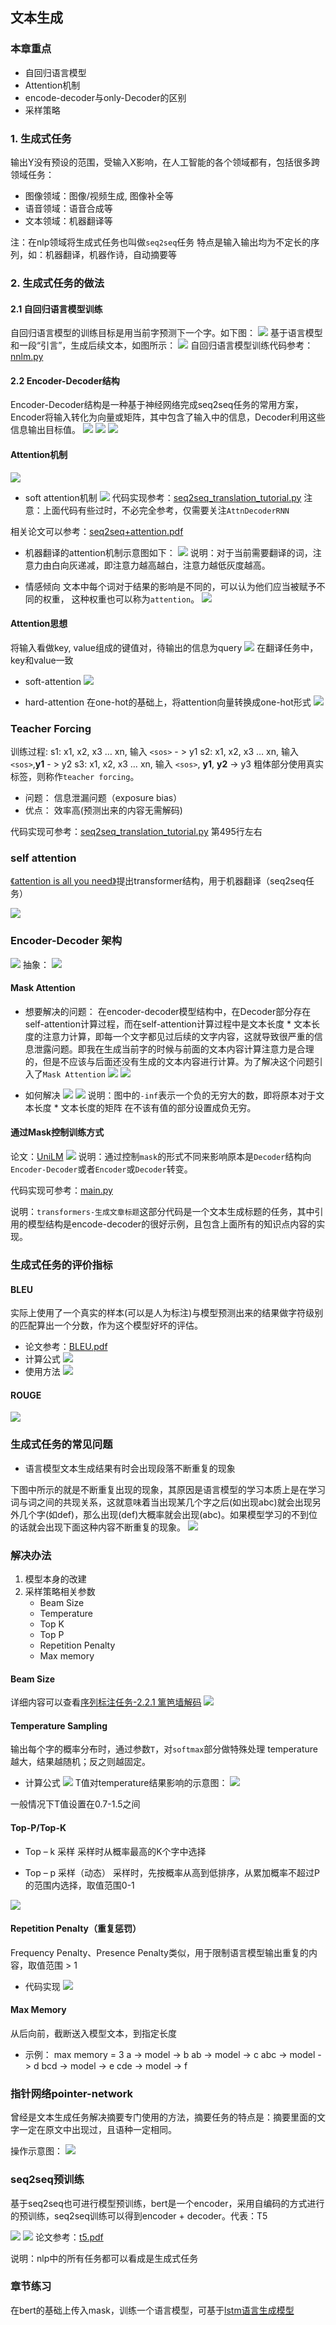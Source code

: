 ## 文本生成

### 本章重点
- 自回归语言模型
- Attention机制
- encode-decoder与only-Decoder的区别
- 采样策略

### 1. 生成式任务
输出Y没有预设的范围，受输入X影响，在人工智能的各个领域都有，包括很多跨领域任务：- 图像领域：图像/视频生成, 图像补全等- 语音领域：语音合成等- 文本领域：机器翻译等注：在nlp领域将生成式任务也叫做`seq2seq`任务
特点是输入输出均为不定长的序列，如：机器翻译，机器作诗，自动摘要等### 2. 生成式任务的做法

#### 2.1 自回归语言模型训练
自回归语言模型的训练目标是用当前字预测下一个字。如下图：
![](./image/self_regressive_language_model_train.png)
基于语言模型和一段“引言”，生成后续文本，如图所示：
![](./image/text_generation.png)
自回归语言模型训练代码参考：[nnlm.py](./code/lstm语言模型生成文本/nnlm.py)

#### 2.2 Encoder-Decoder结构Encoder-Decoder结构是一种基于神经网络完成seq2seq任务的常用方案，Encoder将输入转化为向量或矩阵，其中包含了输入中的信息，Decoder利用这些信息输出目标值。
![](./image/encoder_decoder.png)
![](./image/encoder_decoder_2.png)
![](./image/encoder_decoder_3.png)#### Attention机制
  
![](./image/attention.png)- soft attention机制![](./image/soft_attention.png)
代码实现参考：[seq2seq_translation_tutorial.py](./code/传统attention/seq2seq_translation_tutorial.py)
注意：上面代码有些过时，不必完全参考，仅需要关注`AttnDecoderRNN`

相关论文可以参考：[seq2seq+attention.pdf](./code/传统attention/seq2seq+attention.pdf)

- 机器翻译的attention机制示意图如下：
![](./image/attention_translate.png)
说明：对于当前需要翻译的词，注意力由白向灰递减，即注意力越高越白，注意力越低灰度越高。
 
- 情感倾向
文本中每个词对于结果的影响是不同的，可以认为他们应当被赋予不同的权重，
这种权重也可以称为`attention`。
![](./image/attention_emotions.png)#### Attention思想
将输入看做key, value组成的键值对，待输出的信息为query![](./image/attention_mind.png)
在翻译任务中，key和value一致- soft-attention![](./image/soft_attention_detail.png)

- hard-attention
在one-hot的基础上，将attention向量转换成one-hot形式
![](./image/hard_attention_detail.png)

### Teacher Forcing
训练过程:s1:  x1, x2, x3 … xn, 输入 `<sos>` - > y1s2:  x1, x2, x3 … xn, 输入 `<sos>`,**y1** - >  y2s3:  x1, x2, x3 … xn, 输入 `<sos>`, **y1**,  **y2** -> y3粗体部分使用真实标签，则称作`teacher forcing`。

- 问题：
  信息泄漏问题（exposure bias）
- 优点：
  效率高(预测出来的内容无需解码)  

代码实现可参考：[seq2seq_translation_tutorial.py](./code/传统attention/seq2seq_translation_tutorial.py) 第495行左右

### self attention
[《attention  is  all  you  need》](./code/attention_is_all_you_need.pdf)提出transformer结构，用于机器翻译（seq2seq任务）

![](./image/self_attention.png)### Encoder-Decoder 架构
![](./image/encoder_decoder_architecture.png)
抽象：
![](./image/encoder_decoder_archit_abstract.png)

#### Mask Attention

- 想要解决的问题：
    在encoder-decoder模型结构中，在Decoder部分存在self-attention计算过程，而在self-attention计算过程中是文本长度 * 文本长度的注意力计算，即每一个文字都见过后续的文字内容，这就导致很严重的信息泄露问题。即我在生成当前字的时候与前面的文本内容计算注意力是合理的，但是不应该与后面还没有生成的文本内容进行计算。为了解决这个问题引入了`Mask Attention`
![](./image/mask_attention.png)
![](./image/mask_attention_2.png)

- 如何解决
![](./image/mask_attention_detail_1.png)
![](./image/mask_attention_detail_2.png)
说明：图中的`-inf`表示一个负的无穷大的数，即将原本对于文本长度 * 文本长度的矩阵 在不该有值的部分设置成负无穷。

#### 通过Mask控制训练方式论文：[UniLM](https://arxiv.org/abs/1905.03197) 
![](./image/mask_attention_control.png)
说明：通过控制`mask`的形式不同来影响原本是`Decoder`结构向`Encoder-Decoder`或者`Encoder`或`Decoder`转变。
代码实现可参考：[main.py](./code/transformers-生成文章标题/main.py) 

说明：`transformers-生成文章标题`这部分代码是一个文本生成标题的任务，其中引用的模型结构是encode-decoder的很好示例，且包含上面所有的知识点内容的实现。


### 生成式任务的评价指标
#### BLEU
实际上使用了一个真实的样本(可以是人为标注)与模型预测出来的结果做字符级别的匹配算出一个分数，作为这个模型好坏的评估。
- 论文参考：[BLEU.pdf](./code/BLEU.pdf)
- 计算公式![](./image/bleu.png)
- 使用方法
![](./image/bleu_1.png)

#### ROUGE
![](./image/rouge.png)

### 生成式任务的常见问题
- 语言模型文本生成结果有时会出现段落不断重复的现象

下图中所示的就是不断重复出现的现象，其原因是语言模型的学习本质上是在学习词与词之间的共现关系，这就意味着当出现某几个字之后(如出现abc)就会出现另外几个字(如def)，那么出现(def)大概率就会出现(abc)。如果模型学习的不到位的话就会出现下面这种内容不断重复的现象。
![](./image/frequently_questions.png)


### 解决办法

1. 模型本身的改建
2. 采样策略相关参数
    - Beam Size    - Temperature    - Top K     - Top P    - Repetition Penalty    - Max memory

#### Beam Size
详细内容可以查看[序列标注任务-2.2.1 篱笆墙解码](../12.序列标注任务/序列标注任务.md)
![](./image/beamsize.png)

#### Temperature Sampling
输出每个字的概率分布时，通过参数`T`，对`softmax`部分做特殊处理temperature越大，结果越随机；反之则越固定。

- 计算公式
    ![](./image/temperature_sampling.png)
T值对temperature结果影响的示意图：
![](./image/temperatyre_sampling_1.png)    
    一般情况下T值设置在0.7-1.5之间

#### Top-P/Top-K
- Top – k 采样
采样时从概率最高的K个字中选择- Top – p 采样（动态）
    采样时，先按概率从高到低排序，从累加概率不超过P的范围内选择，取值范围0-1
    
![](./image/top_p_top_k.png)

#### Repetition Penalty（重复惩罚）Frequency Penalty、Presence Penalty类似，用于限制语言模型输出重复的内容，取值范围 > 1

- 代码实现
![](./image/repetition_penalty.png)#### Max Memory
从后向前，截断送入模型文本，到指定长度- 示例：
max memory = 3a   -> model -> bab  -> model -> cabc -> model -> dbcd -> model -> ecde -> model -> f### 指针网络pointer-network
曾经是文本生成任务解决摘要专门使用的方法，摘要任务的特点是：摘要里面的文字一定在原文中出现过，且语种一定相同。 

操作示意图：
![](./image/pointer_network.png)


### seq2seq预训练
基于seq2seq也可进行模型预训练，bert是一个encoder，采用自编码的方式进行的预训练，seq2seq训练可以得到encoder + decoder。代表：T5
![](./image/t5_1.png)
![](./image/t5_2.png)
论文参考：[t5.pdf](./code/t5.pdf)

说明：nlp中的所有任务都可以看成是生成式任务

### 章节练习
在bert的基础上传入mask，训练一个语言模型，可基于[lstm语言生成模型](./code/lstm语言模型生成文本/nnlm.py )